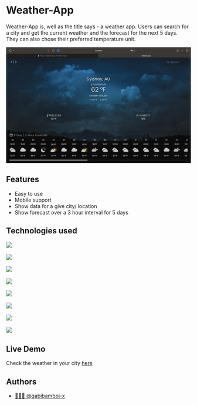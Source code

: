 # Weather-App

Weather-App is, well as the title says - a weather app. Users can search for a city and get the current weather and the forecast for the next 5 days. They can also chose their preferred temperature unit.


![App Screenshot](https://github.com/gabibamboi-x/Weather-App/blob/main/src/Images/screenshot.png)


## Features
- Easy to use
- Mobile support
- Show data for a give city/ location
- Show forecast over a 3 hour interval for 5 days

## Technologies used

![](https://img.shields.io/badge/HTML5-E34F26?style=for-the-badge&logo=html5&logoColor=white)

![](https://img.shields.io/badge/CSS3-1572B6?style=for-the-badge&logo=css3&logoColor=white)

![](https://img.shields.io/badge/JavaScript-323330?style=for-the-badge&logo=javascript&logoColor=F7DF1E)

![](https://img.shields.io/badge/GIT-E44C30?style=for-the-badge&logo=git&logoColor=white)

![](https://img.shields.io/badge/VSCode-0078D4?style=for-the-badge&logo=visual%20studio%20code&logoColor=white)

![](https://img.shields.io/badge/GitHub%20Pages-222222?style=for-the-badge&logo=GitHub%20Pages&logoColor=white)

![](https://img.shields.io/badge/npm-CB3837?style=for-the-badge&logo=npm&logoColor=white)

![](https://img.shields.io/badge/Webpack-8DD6F9?style=for-the-badge&logo=Webpack&logoColor=white)


## Live Demo

Check the weather in your city [here](https://gabibamboi-x.github.io/Weather-App/)


## Authors

- [👨🏻‍💻 @gabibamboi-x](https://www.github.com/gabibamboi-x)

